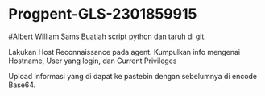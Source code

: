 # Progpent-GLS-2301859915
#Albert William Sams
Buatlah script python dan taruh di git.
 
Lakukan Host Reconnaissance pada agent.
Kumpulkan info mengenai Hostname, User yang login, dan Current Privileges
 
Upload informasi yang di dapat ke pastebin dengan sebelumnya di encode Base64.
